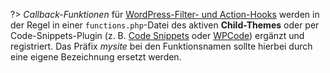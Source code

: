 ?> *Callback-Funktionen* für [WordPress-Filter- und Action-Hooks](https://developer.wordpress.org/plugins/hooks/) werden in der Regel in einer `functions.php`-Datei des aktiven **Child-Themes** oder per Code-Snippets-Plugin (z. B. [Code Snippets](https://de.wordpress.org/plugins/code-snippets/) oder [WPCode](https://de.wordpress.org/plugins/insert-headers-and-footers/)) ergänzt und registriert. Das Präfix *mysite* bei den Funktionsnamen sollte hierbei durch eine eigene Bezeichnung ersetzt werden.
